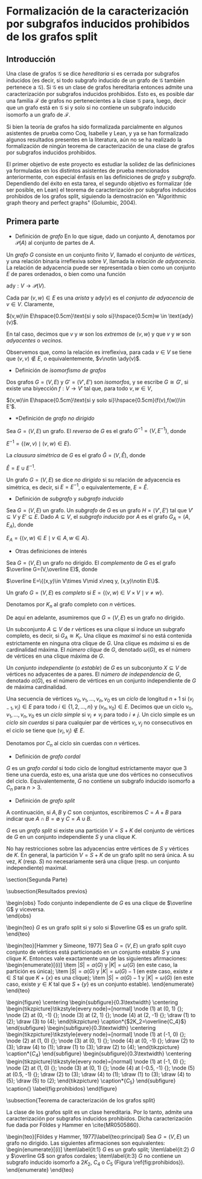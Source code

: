 # Formalización de la caracterización por subgrafos inducidos prohibidos de los grafos split

## Introducción

Una clase de grafos $\mathcal{G}$ se dice _hereditaria_ si es cerrada por subgrafos inducidos (es decir, si todo subgrafo inducido de un grafo de $\mathcal{G}$ también pertenece a $\mathcal{G}$). Si $\mathcal{G}$ es un clase de grafos hereditaria entonces admite una caracterización por subgrafos inducidos prohibidos. Esto es, es posible dar una familia $\mathcal{F}$ de grafos no pertenecientes a la clase $\mathcal{G}$ para, luego, decir que un grafo está en $\mathcal{G}$ si y solo si no contiene un subgrafo inducido isomorfo a un grafo de $\mathcal{F}$.

Si bien la teoría de grafos ha sido formalizada parcialmente en algunos asistentes de prueba como Coq, Isabelle y Lean, y ya se han formalizado algunos resultados presentes en la literatura, aún no se ha realizado la formalización de ningún teorema de caracterización de una clase de grafos por subgrafos inducidos prohibidos. 

El primer objetivo de este proyecto es estudiar la solidez de las definiciones ya formuladas en los distintos asistentes de prueba mencionados anteriormente, con especial énfasis en las definiciones de _grafo_ y _subgrafo_. Dependiendo del éxito en esta tarea, el segundo objetivo es formalizar (de ser posible, en Lean) el teorema de caracterización por subgrafos inducidos prohibidos de los grafos split, siguiendo la demostración en "Algorithmic graph theory and perfect graphs" (Golumbic, 2004). 

## Primera parte

* Definición de _grafo_
En lo que sigue, dado un conjunto $A$, denotamos por $\mathcal{P}(A)$ al conjunto de partes de $A$.

Un _grafo_ $G$ consiste en un conjunto finito $V$, llamado el conjunto de _vértices_, y una relación binaria irreflexiva sobre $V$, llamada la _relación de adyacencia_. La relación de adyacencia puede ser representada o bien como un conjunto $E$ de pares ordenados, o bien como una función 

$\text{ady}: V\rightarrow \mathcal{P}(V)$. 

Cada par $(v,w)\in E$ es una _arista_ y $\text{ady}(v)$ es el _conjunto de adyacencia_ de $v\in V$. Claramente,

$(v,w)\in E\hspace{0.5cm}\text{si y solo si}\hspace{0.5cm}w \in \text{ady}(v)$.

En tal caso, decimos que $v$ y $w$ son los _extremos_ de $(v,w)$ y que $v$ y $w$ son _adyacentes_ o _vecinos_.

Observemos que, como la relación es irreflexiva, para cada $v\in V$ se tiene que $(v,v)\notin E$, o equivalentemente, $v\notin \ady(v)$.

* Definición de _isomorfismo de grafos_

Dos grafos $G=(V, E)$ y $G'=(V', E')$ son _isomorfos_, y se escribe $G\cong G'$, si existe una biyección $f:V\rightarrow V'$ tal que, para todo $v,w\in V$, 

$(v,w)\in E\hspace{0.5cm}\text{si y solo si}\hspace{0.5cm}(f(v),f(w))\in E'$.

* *Definición de _grafo no dirigido_

Sea $G=(V, E)$ un grafo. El _reverso_ de $G$ es el grafo $G^{-1}=(V, E^{-1})$, donde 

$E^{-1}=\{(w,v)\mid (v,w)\in E\}$.

La _clausura simétrica_ de $G$ es el grafo $\hat G=(V,\hat E)$, donde 
    
$\hat E=E\cup E^{-1}$.

Un grafo $G=(V, E)$ se dice _no dirigido_ si su relación de adyacencia es simétrica, es decir, si $E=E^{-1}$, o equivalentemente, $E=\hat{E}$.

* Definición de _subgrafo_ y _subgrafo inducido_

Sea $G=(V,E)$ un grafo. Un _subgrafo_ de $G$ es un grafo $H=(V',E')$ tal que $V'\subseteq V$ y $E'\subseteq E$. Dado $A\subseteq V$, el _subgrafo inducido_ por $A$ es el grafo $G_A=(A,E_A)$, donde

$E_A=\{(v,w)\in E\mid v\in A, w\in A\}$.

* Otras definiciones de interés

Sea $G=(V, E)$ un grafo no dirigido. El _complemento_ de $G$ es el grafo $\overline G=(V,\overline E)$, donde

$\overline E=\{(x,y)\in V\times V\mid x\neq y, (x,y)\notin E\}$.

Un grafo $G=(V,E)$ es _completo_ si $E=\{(v,w)\in V\times V\mid v\neq w\}$.

Denotamos por $K_n$ al grafo completo con $n$ vértices. 

De aquí en adelante, asumiremos que $G=(V,E)$ es un grafo no dirigido. 

Un subconjunto $A\subseteq V$ de $r$ vértices es una _clique_ si induce un subgrafo completo, es decir, si $G_A\cong K_r$. Una clique es _maximal_ si no está contenida estrictamente en ninguna otra clique de $G$. Una clique es _máxima_ si es de cardinalidad máxima. El _número clique_ de $G$, denotado $\omega(G)$, es el número de vértices en una clique máxima de $G$.  

Un _conjunto independiente_ (o _estable_) de $G$ es un subconjunto $X\subseteq V$ de vértices no adyacentes de a pares. El _número de independencia_ de $G$, denotado $\alpha(G)$, es el número de vértices en un conjunto independiente de $G$ de máxima cardinalidad.

Una secuencia de vértices $v_0,v_1,\ldots,v_n,v_0$ es un _ciclo_ de longitud $n+1$ si $(v_{i-1}, v_i)\in E$ para todo $i\in\{1,2,\ldots,n\}$ y $(v_n, v_0)\in E$. Decimos que un ciclo $v_0,v_1,\ldots,v_n,v_0$  es un _ciclo simple_ si $v_i\neq v_j$ para todo $i\neq j$. Un ciclo simple es un _ciclo sin cuerdas_ si para cualquier par de vértices $v_i, v_j$ no consecutivos en el ciclo se tiene que $(v_i,v_j)\notin E$.

Denotamos por $C_n$ al ciclo sin cuerdas con $n$ vértices. 

* Definición de _grafo cordal_

$G$ es un _grafo cordal_ si todo ciclo de longitud estrictamente mayor que 3 tiene una cuerda, esto es, una arista que une dos vértices no consecutivos del ciclo. Equivalentemente, $G$ no contiene un subgrafo inducido isomorfo a $C_n$ para $n>3$. 

* Definición de _grafo split_

A continuación, si $A, B$ y $C$ son conjuntos, escribiremos $C=A+B$ para indicar que $A\cap B=\emptyset$ y $C=A\cup B$.

$G$ es un _grafo split_ si existe una partición $V=S+K$ del conjunto de vértices de $G$ en un conjunto independiente $S$ y una clique $K$. 

No hay restricciones sobre las adyacencias entre vértices de $S$ y vértices de $K$. En general, la partición $V=S+K$ de un grafo split no será única. A su vez, $K$ (resp. $S$) no necesariamente será una clique (resp. un conjunto independiente) maximal. 

\section{Segunda Parte}

\subsection{Resultados previos}

\begin{obs}
    Todo conjunto independiente de $G$ es una clique de $\overline G$ y viceversa.    
\end{obs}

\begin{teo}
    $G$ es un grafo split si y solo si $\overline G$ es un grafo split.
\end{teo}

\begin{teo}[Hammer y Simeone, 1977]
    Sea $G=(V,E)$ un grafo split cuyo conjunto de vértices está particionado en un conjunto estable $S$ y una clique $K$. Entonces vale exactamente una de las siguientes afirmaciones:
    \begin{enumerate}[$($i$)$]
        \item $|S|=\alpha(G)$ y $|K|=\omega(G)$ (en este caso, la partición es única);
        \item $|S|=\alpha(G)$ y $|K|=\omega(G)-1$ (en este caso, existe $x\in S$ tal que $K+\{x\}$ es una clique);
        \item $|S|=\alpha(G)-1$ y $|K|=\omega(G)$ (en este caso, existe $y\in K$ tal que $S+\{y\}$ es un conjunto estable).
    \end{enumerate}
\end{teo}

\begin{figure}
    \centering
    \begin{subfigure}{0.3\textwidth}
        \centering
        \begin{tikzpicture}\tikzstyle{every node}=[normal]
            \node (1) at (0, 1) {};
            \node (2) at (0, -1) {};
            \node (3) at (2, 1) {};
            \node (4) at (2, -1) {};
            \draw (1) to (2);
            \draw (3) to (4);
        \end{tikzpicture}
        \caption*{$2K_2=\overline{C_4}$}
    \end{subfigure}
    \begin{subfigure}{0.3\textwidth}
        \centering
        \begin{tikzpicture}\tikzstyle{every node}=[normal]
            \node (1) at (-1, 0) {};
            \node (2) at (1, 0) {};
            \node (3) at (0, 1) {};
            \node (4) at (0, -1) {};
            \draw (2) to (3);
            \draw (4) to (1);
            \draw (1) to (3);
            \draw (2) to (4);
        \end{tikzpicture}
        \caption*{$C_4$}
    \end{subfigure}
    \begin{subfigure}{0.3\textwidth}
        \centering
        \begin{tikzpicture}\tikzstyle{every node}=[normal]
            \node (1) at (-1, 0) {};
            \node (2) at (1, 0) {};
            \node (3) at (0, 1) {};
            \node (4) at (-0.5, -1) {};
            \node (5) at (0.5, -1) {};
            \draw (2) to (3);
            \draw (4) to (1);
            \draw (1) to (3);
            \draw (4) to (5);
            \draw (5) to (2);
        \end{tikzpicture}
        \caption*{$C_5$}
    \end{subfigure}
    \caption{}
    \label{fig:prohibidos}
\end{figure}

\subsection{Teorema de caracterización de los grafos split}

La clase de los grafos split es un clase hereditaria. Por lo tanto, admite una caracterización por subgrafos inducidos prohibidos. Dicha caracterización fue dada por Földes y Hammer en \cite{MR0505860}. 

\begin{teo}[Földes y Hammer, 1977]\label{teo:principal}
    Sea $G=(V,E)$ un grafo no dirigido. Las siguientes afirmaciones son equivalentes:
    \begin{enumerate}[$($i$)$]
        \item\label{it:1} $G$ es un grafo split;
        \item\label{it:2} $G$ y $\overline G$ son grafos cordales;
        \item\label{it:3} $G$ no contiene un subgrafo inducido isomorfo a $2K_2$, $C_4$ o $C_5$ (Figura \ref{fig:prohibidos}).
    \end{enumerate}
\end{teo}
